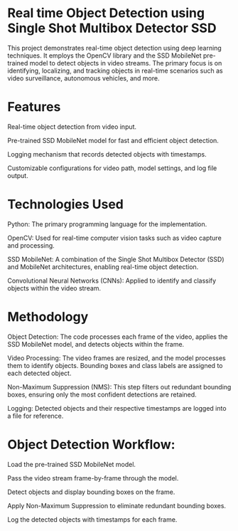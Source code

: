 # Real time Object Detection using Single Shot Multibox Detector SSD 

This project demonstrates real-time object detection using deep learning techniques. It employs the OpenCV library and the SSD MobileNet pre-trained model to detect objects in video streams. The primary focus is on identifying, localizing, and tracking objects in real-time scenarios such as video surveillance, autonomous vehicles, and more.
# Features 

Real-time object detection from video input.

Pre-trained SSD MobileNet model for fast and efficient object detection.

Logging mechanism that records detected objects with timestamps.

Customizable configurations for video path, model settings, and log file output.

# Technologies Used 

Python: The primary programming language for the implementation.

OpenCV: Used for real-time computer vision tasks such as video capture and processing.

SSD MobileNet: A combination of the Single Shot Multibox Detector (SSD) and MobileNet architectures, enabling real-time object detection.

Convolutional Neural Networks (CNNs): Applied to identify and classify objects within the video stream.

# Methodology

Object Detection: The code processes each frame of the video, applies the SSD MobileNet model, and detects objects within the frame.

Video Processing: The video frames are resized, and the model processes them to identify objects. Bounding boxes and class labels are assigned to each detected object.

Non-Maximum Suppression (NMS): This step filters out redundant bounding boxes, ensuring only the most confident detections are retained.

Logging: Detected objects and their respective timestamps are logged into a file for reference.

# Object Detection Workflow:

Load the pre-trained SSD MobileNet model.

Pass the video stream frame-by-frame through the model.

Detect objects and display bounding boxes on the frame.

Apply Non-Maximum Suppression to eliminate redundant bounding boxes.

Log the detected objects with timestamps for each frame.

